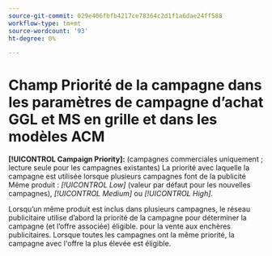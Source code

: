 ```yaml
---
source-git-commit: 029e406fbfb4217ce78364c2d1f1a6dae24ff588
workflow-type: tm+mt
source-wordcount: '93'
ht-degree: 0%

---
```

# Champ Priorité de la campagne dans les paramètres de campagne d’achat GGL et MS en grille et dans les modèles ACM

**[!UICONTROL Campaign Priority]:** (campagnes commerciales uniquement ; lecture seule pour les campagnes existantes) La priorité avec laquelle la campagne est utilisée lorsque plusieurs campagnes font de la publicité
Même produit : *[!UICONTROL Low]* (valeur par défaut pour les nouvelles campagnes), *[!UICONTROL Medium]* ou *[!UICONTROL High]*.

Lorsqu’un même produit est inclus dans plusieurs campagnes, le réseau publicitaire utilise d’abord la priorité de la campagne pour déterminer la campagne (et l’offre associée) éligible.
pour la vente aux enchères publicitaires. Lorsque toutes les campagnes ont la même priorité, la campagne avec l&#39;offre la plus élevée est éligible.
